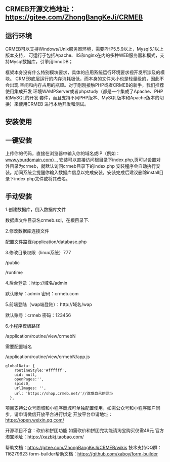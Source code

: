 ## CRMEB开源文档地址：https://gitee.com/ZhongBangKeJi/CRMEB

## 运行环境
CRMEB可以支持Windows/Unix服务器环境，需要PHP5.5.9以上，Mysql5.1以上版本支持， 可运行于包括Apache、IIS和nginx在内的多种WEB服务器和模式，支持Mysql数据库，引擎用InnoDB；


框架本身没有什么特别模块要求，具体的应用系统运行环境要求视开发所涉及的模块。 CRMEB底层运行的内存消耗极低，而本身的文件大小也是轻量级的，因此不会出现 空间和内存占用的瓶颈。对于刚刚接触PHP或者CRMEB的新手，我们推荐使用集成开发 环境WAMPServer或者phpstudy（都是一个集成了Apache、PHP和MySQL的开发 套件，而且支持不同PHP版本、MySQL版本和Apache版本的切换）来使用CRMEB 进行本地开发和测试。

## 安装使用

## 一键安装
上传你的代码，直接在浏览器中输入你的域名或IP（例如：www.yourdomain.com）,
安装可以直接访问根目录下index.php,页可以设置对外目录为crmeb，就默认访问crmeb目录下的index.php
安装程序会自动执行安装。期间系统会提醒你输入数据库信息以完成安装，安装完成后建议删除install目录下index.php文件或将其改名。
## 手动安装

1.创建数据库，倒入数据库文件

数据库文件目录名crmeb.sql，在根目录下.

2.修改数据库连接文件

配置文件路径/application/database.php

3.修改目录权限（linux系统）777

/public

/runtime

4.后台登录：http://域名/admin

默认账号：admin 密码：crmeb.com

5.前端登陆（wap端登陆）：http://域名/wap

默认账号：crmeb 密码：123456

6.小程序模版路径

/application/routine/view/crmebN

需要配置域名

/application/routine/view/crmebN/app.js

```
globalData: {
    routineStyle:'#ffffff',
    uid: null,
    openPages:'',
    spid:0,
    urlImages: '',
    url: 'https://shop.crmeb.net/'//改成自己的网址
  },
```

项目支持公众号商城和小程序商城可单独配置使用，如需公众号和小程序账户同步，请申请微信开放平台进行绑定
开放平台申请地址：https://open.weixin.qq.com/

开源项目不含：砍价和拼团功能
如需砍价和拼团完功能请淘宝购买仅需49元
官方淘宝地址：https://xazbkj.taobao.com/

帮助文档：https://gitee.com/ZhongBangKeJi/CRMEB/wikis
技术支持QQ群：116279623
form-builder帮助文档：https://github.com/xaboy/form-builder